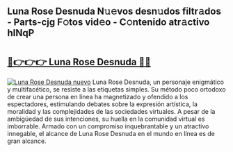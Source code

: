 ## Luna Rose Desnuda N𝚞𝚎vos desn𝚞dos filtr𝚊dos - Parts-cjg F𝚘tos vid𝚎o - C𝚘ntenido atr𝚊ctivo hINqP

# <h2><a href="http://mb5gkt.tromn.icu/?c=Luna+Rose+Desnuda">🔗👉👉👉 Luna Rose Desnuda 🔗🔗</a></h2>

[![Luna Rose Desnuda nuevo](https://i.imgur.com/pEAQMta.gif)](http://mb5gkt.tromn.icu/?c=Luna+Rose+Desnuda)
Luna Rose Desnuda, un personaje enigmático y multifacético, se resiste a las etiquetas simples. Su método poco ortodoxo de crear una persona en línea ha magnetizado y ofendido a los espectadores, estimulando debates sobre la expresión artística, la moralidad y las complejidades de las sociedades virtuales. A pesar de la ambigüedad de sus intenciones, su huella en la comunidad virtual es imborrable. Armado con un compromiso inquebrantable y un atractivo innegable, el alcance de Luna Rose Desnuda en el mundo en línea es de gran alcance.
